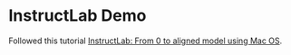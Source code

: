 # InstructLab Demo

Followed this tutorial [InstructLab: From 0 to aligned model using Mac OS](https://www.youtube.com/watch?v=Jb5dh3Uzdbw).
